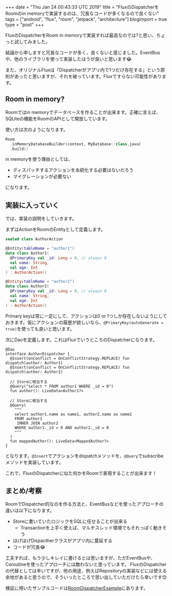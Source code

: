 +++
date = "Thu Jan 24 00:43:33 UTC 2019"
title = "FluxのDispatcherをRoomのin memoryで実装するのは、冗長なコードが多くなるので良くない"
tags = ["android", "flux", "room", "jetpack", "architecture"]
blogimport = true
type = "post"
+++

FluxのDispatcherをRoom in memoryで実装すれば最高なのでは?と思い、ちょっと試してみました。

結論から申しますと冗長なコードが多く、良くないと感じました。EventBusや、他のライブラリを使って実装したほうが良いと思います😂

また、オリジナルFluxは「Dispatcherがアプリ内で1つだけ存在する」という原則があったと思いますが、それを破っています。Fluxですらない可能性があります。

## Room in memory?

Roomではin memoryでデータベースを作ることが出来ます。正確に言えば、SQLiteの機能をRoomのAPIとして開放しています。

使い方は次のようになります。

```kotlin
Room
  .inMemoryDatabaseBuilder(context, MyDatabase::class.java)
  .build()
```

in memoryを使う理由としては、

- ディスパッチするアクションを永続化する必要はないだろう
- マイグレーションが必要ない

になります。

## 実装に入っていく

では、実装の説明をしていきます。

まずはActionをRoomのEntityとして定義します。

```kotlin
sealed class AuthorAction

@Entity(tableName = "author1")
data class Author1(
  @PrimaryKey val _id: Long = 0, // always 0
  val name: String,
  val age: Int
) : AuthorAction()

@Entity(tableName = "author2")
data class Author2(
  @PrimaryKey val _id: Long = 0, // always 0
  val name: String,
  val age: Int
) : AuthorAction()
```

Primary keyは常に一定にして、アクションは0 or 1つしか存在しないようにしておきます。仮にアクションの履歴が欲しいなら、`@PrimaryKey(autoGenerate = true)`を使っても良いと思います。

次にDaoを定義します。これはFluxでいうところのDispatcherになります。

```
@Dao
interface AuthorDispatcher {
  @Insert(onConflict = OnConflictStrategy.REPLACE) fun dispatch(author: Author1)
  @Insert(onConflict = OnConflictStrategy.REPLACE) fun dispatch(author: Author2)

  // Storeに相当する
  @Query("select * FROM author1 WHERE _id = 0")
  fun author(): LiveData<Author1?>

  // Storeに相当する
  @Query(
    """
    select author1.name as name1, author2.name as name2
    FROM author1
     INNER JOIN author2
    WHERE author1._id = 0 AND author2._id = 0
    """
  )
  fun mappedAuthor(): LiveData<MappedAuthor?>
}
```

となります。`@Insert`でアクションをdispatchメソッドを、`@Query`でsubscribeメソッドを実装しています。

これで、FluxのDispatcherに似た何かをRoomで表現することが出来ます！

## まとめ/考察

RoomでDispatcher的なのを作る方法と、EventBusなどを使ったアプローチの違いは以下になります。

- Storeに書いていたロジックをSQLに任せることが出来る
  - Transactionを上手く使えば、マルチスレッド環境でもそれっぽく動きそう
- ほげほげDispactherクラスがアプリ内に蔓延する
- コードが冗長😂

工夫すれば、もう少しキレイに書けるとは思いますが、ただEventBusや、Coroutineを使ったアプローチには敵わないと思っています。
FluxのDispatcherの代替としては辛いですが、他の用途、例えばRepositoryの実装などには使える余地があると思うので、そういったところで思い出していただけたら幸いです😊

検証に用いたサンプルコードは[RoomDispatcherExample](https://github.com/satoshun-android-example/RoomDispatcherExample)にあります。
